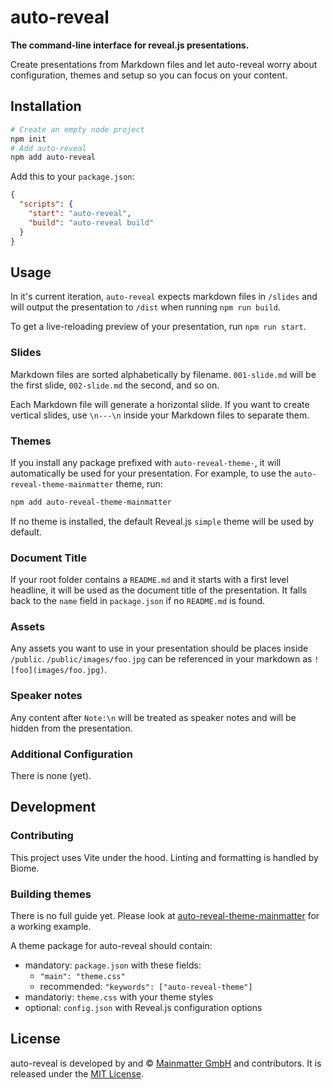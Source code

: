 # auto-reveal

**The command-line interface for reveal.js presentations.**

Create presentations from Markdown files and let auto-reveal worry about configuration, themes and setup so you can focus on your content.

## Installation

```bash
# Create an empty node project
npm init
# Add auto-reveal
npm add auto-reveal
```

Add this to your `package.json`:

```json
{
  "scripts": {
    "start": "auto-reveal",
    "build": "auto-reveal build"
  }
}
```

## Usage

In it's current iteration, `auto-reveal` expects markdown files in `/slides` and
will output the presentation to `/dist` when running `npm run build`.

To get a live-reloading preview of your presentation, run `npm run start`.

### Slides

Markdown files are sorted alphabetically by filename. `001-slide.md` will be the first slide,
`002-slide.md` the second, and so on.

Each Markdown file will generate a horizontal slide. If you want to create
vertical slides, use `\n---\n` inside your Markdown files to separate them.

### Themes

If you install any package prefixed with `auto-reveal-theme-`, it will
automatically be used for your presentation. For example, to use the
`auto-reveal-theme-mainmatter` theme, run:

```bash
npm add auto-reveal-theme-mainmatter
```

If no theme is installed, the default Reveal.js `simple` theme will be used
by default.

### Document Title

If your root folder contains a `README.md` and it starts with a first level
headline, it will be used as the document title of the presentation. It falls
back to the `name` field in `package.json` if no `README.md` is found.

### Assets

Any assets you want to use in your presentation should be places inside
`/public`. `/public/images/foo.jpg` can be referenced in your markdown as
`![foo](images/foo.jpg)`.

### Speaker notes

Any content after `Note:\n` will be treated as speaker notes and will be hidden
from the presentation.

### Additional Configuration

There is none (yet). 

## Development

### Contributing

This project uses Vite under the hood. Linting and formatting is handled by
Biome.

### Building themes

There is no full guide yet. Please look at [auto-reveal-theme-mainmatter][theme-mainmatter] for a working example.

A theme package for auto-reveal should contain: 

- mandatory: `package.json` with these fields:
  - `"main": "theme.css"`
  - recommended: `"keywords": ["auto-reveal-theme"]`
- mandatoriy: `theme.css` with your theme styles
- optional: `config.json` with Reveal.js configuration options

## License

auto-reveal is developed by and © [Mainmatter GmbH][mainmatter] and contributors. It is released under the [MIT License][license].

[theme-mainmatter]: https://github.com/mainmatter/auto-reveal-theme-mainmatter
[mainmatter]: https://mainmatter.com
[license]: ./LICENSE